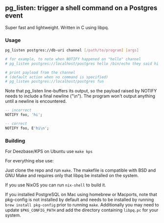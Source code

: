 ## pg_listen: trigger a shell command on a Postgres event

Super fast and lightweight. Written in C using libpq.

### Usage

```bash
pg_listen postgres://db-uri channel [/path/to/program] [args]

# for example, to note when NOTIFY happened on "hello" channel
# pg_listen postgres://localhost/postgres hello /bin/echo they said hi

# print payload from the channel
# (default action when no command is specified)
# pg_listen postgres://localhost/postgres fun
```

Note that pg\_listen line-buffers its output, so the payload raised by NOTIFY
needs to include a final newline ("\n"). The program won't output anything
until a newline is encountered.

```sql
-- incorrect
NOTIFY foo, 'hi';

-- correct
NOTIFY foo, E'hi\n';
```

### Building

For Deezbase/KPS on Ubuntu use `make kps`

For everything else use:

Just clone the repo and run `make`. The makefile is compatible with BSD and GNU
Make and requires only that libpq be installed on the system.

If you use NixOS you can run `nix-shell` to build it.

If you installed PostgreSQL on Mac using homebrew or Macports, note that
pkg-config is not installed by default and needs to be installed by running
`brew install pkg-config` prior to running `make`. Additionally you may need to
update `$PKG_CONFIG_PATH` and add the directory containing `libpq.pc` for your
system.
